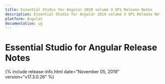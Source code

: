 ```yaml
---
title: Essential Studio for Angular 2019 volume 3 SP1 Release Notes  
description: Essential Studio for Angular 2019 volume 3 SP1 Release Notes  
platform: Angular
documentation: ug
---
```


# Essential Studio for Angular  Release Notes  

{% include release-info.html date="November 05, 2019"  version="v17.3.0.26" %} 






